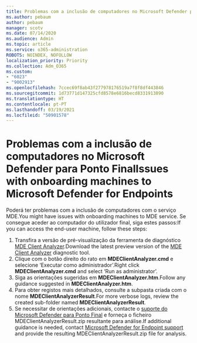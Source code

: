 ```yaml
---
title: Problemas com a inclusão de computadores no Microsoft Defender para Ponto Final
ms.author: pebaum
author: pebaum
manager: scotv
ms.date: 07/14/2020
ms.audience: Admin
ms.topic: article
ms.service: o365-administration
ROBOTS: NOINDEX, NOFOLLOW
localization_priority: Priority
ms.collection: Adm_O365
ms.custom:
- "6023"
- "9002913"
ms.openlocfilehash: 7ccec69f8ab43f277978176519a7f8f8df443846
ms.sourcegitcommit: 1d73771d147325cfd8578e6816becd8331913890
ms.translationtype: HT
ms.contentlocale: pt-PT
ms.lasthandoff: 03/19/2021
ms.locfileid: "50901578"
---
```

# <a name="issues-with-onboarding-machines-to-microsoft-defender-for-endpoints"></a><span data-ttu-id="39108-102">Problemas com a inclusão de computadores no Microsoft Defender para Ponto Final</span><span class="sxs-lookup"><span data-stu-id="39108-102">Issues with onboarding machines to Microsoft Defender for Endpoints</span></span>

<span data-ttu-id="39108-103">Poderá ter problemas com a inclusão de computadores com o serviço MDE.</span><span class="sxs-lookup"><span data-stu-id="39108-103">You might have issues with onboarding machines to MDE service.</span></span> <span data-ttu-id="39108-104">Se consegue aceder ao computador do utilizador final, siga estes passos:</span><span class="sxs-lookup"><span data-stu-id="39108-104">If you can access the end-user machine, follow these steps:</span></span>

1. <span data-ttu-id="39108-105">Transfira a versão de pré-visualização da ferramenta de diagnóstico [MDE Client Analyzer](https://aka.ms/betamdeanalyzer).</span><span class="sxs-lookup"><span data-stu-id="39108-105">Download the latest preview version of the [MDE Client Analyzer](https://aka.ms/betamdeanalyzer) diagnostic tool.</span></span>
2. <span data-ttu-id="39108-106">Clique com o botão direito do rato em **MDEClientAnalyzer.cmd** e selecione ‘Executar como administrador’.</span><span class="sxs-lookup"><span data-stu-id="39108-106">Right click **MDEClientAnalyzer.cmd** and select ‘Run as administrator’.</span></span>
3. <span data-ttu-id="39108-107">Siga as orientações sugeridas em **MDEClientAnalyzer.htm**.</span><span class="sxs-lookup"><span data-stu-id="39108-107">Follow any guidance suggested in **MDEClientAnalyzer.htm**.</span></span>
4. <span data-ttu-id="39108-108">Para obter registos mais detalhados, consulte a subpasta criada com o nome **MDEClientAnalyzerResult**.</span><span class="sxs-lookup"><span data-stu-id="39108-108">For more verbose logs, review the created sub-folder named **MDEClientAnalyzerResult**.</span></span>
5. <span data-ttu-id="39108-109">Se necessitar de orientações adicionais, contacte o [suporte do Microsoft Defender para Ponto Final](https://docs.microsoft.com/windows/security/threat-protection/microsoft-defender-atp/contact-support) e forneça o ficheiro MDEClientAnalyzerResult.zip resultante para análise.</span><span class="sxs-lookup"><span data-stu-id="39108-109">If additional guidance is needed, contact [Microsoft Defender for Endpoint support](https://docs.microsoft.com/windows/security/threat-protection/microsoft-defender-atp/contact-support) and provide the resulting MDEClientAnalyzerResult.zip file for analysis.</span></span>
